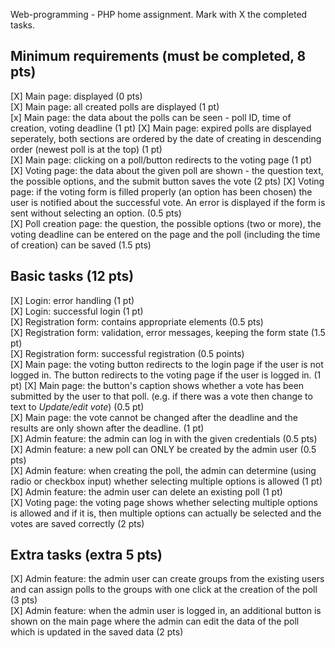 Web-programming - PHP home assignment.                                                                                                                               Mark with X the completed tasks.

## Minimum requirements (must be completed, 8 pts)

[X] Main page: displayed (0 pts)                                                                                                                                       
[X] Main page: all created polls are displayed (1 pt)                                                                                                                   
[x] Main page: the data about the polls can be seen - poll ID, time of creation, voting deadline (1 pt)
[X] Main page: expired polls are displayed seperately, both sections are ordered by the date of creating in descending order (newest poll is at the top) (1 pt)         
[X] Main page: clicking on a poll/button redirects to the voting page (1 pt)                                                                                           
[X] Voting page: the data about the given poll are shown - the question text, the possible options, and the submit button saves the vote (2 pts)                     [X] Voting page: if the voting form is filled properly (an option has been chosen) the user is notified about the successful vote. An error is displayed if the form is sent without selecting an option. (0.5 pts)                                                                                                                            
[X] Poll creation page: the question, the possible options (two or more), the voting deadline can be entered on the page and the poll (including the time of creation) can be saved (1.5 pts)                                                                                                                                                 

## Basic tasks (12 pts)

[X] Login: error handling (1 pt)                                                                                                                                       
[X] Login: successful login (1 pt)                                                                                                                                     
[X] Registration form: contains appropriate elements (0.5 pts)                                                                                                         
[X] Registration form: validation, error messages, keeping the form state (1.5 pt)                                                                                     
[X] Registration form: successful registration (0.5 points)                                                                                                           
[X] Main page: the voting button redirects to the login page if the user is not logged in. The button redirects to the voting page if the user is logged in. (1 pt)
[X] Main page: the button's caption shows whether a vote has been submitted by the user to that poll. (e.g. if there was a vote then change to text to *Update/edit vote*) (0.5 pt)                                                                                                                                                        
[X] Main page: the vote cannot be changed after the deadline and the results are only shown after the deadline. (1 pt)                                                 
[X] Admin feature: the admin can log in with the given credentials (0.5 pts)                                                                                           
[X] Admin feature: a new poll can ONLY be created by the admin user (0.5 pts)                                                                                           
[X] Admin feature: when creating the poll, the admin can determine (using radio or checkbox input) whether selecting multiple options is allowed (1 pt)                 
[X] Admin feature: the admin user can delete an existing poll (1 pt)                                                                                                   
[X] Voting page: the voting page shows whether selecting multiple options is allowed and if it is, then multiple options can actually be selected and the votes are saved correctly (2 pts)                                                                                                                                                

## Extra tasks (extra 5 pts)

[X] Admin feature: the admin user can create groups from the existing users and can assign polls to the groups with one click at the creation of the poll (3 pts)       
[X] Admin feature: when the admin user is logged in, an additional button is shown on the main page where the admin can edit the data of the poll which is updated in the saved data (2 pts)                                                                                                                                                
